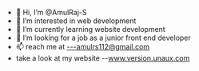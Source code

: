 - 👋 Hi, I’m @AmulRaj-S
- 👀 I’m interested in web development
- 🌱 I’m currently learning website development
- 💞️ I’m looking for a job  as a junior front end developer  
- 📫  reach me  at ---amulrs112@gmail.com
- take a look at my website --www.version.unaux.com

<!---
AmulRaj-S/AmulRaj-S is a ✨ special ✨ repository because its `README.md` (this file) appears on your GitHub profile.
You can click the Preview link to take a look at your changes.
--->
